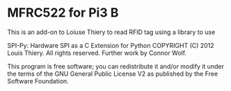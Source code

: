 # MFRC522 for Pi3 B

This is an add-on to Loiuse Thiery to read RFID tag using a library to use 

SPI-Py: Hardware SPI as a C Extension for Python
COPYRIGHT (C) 2012 Louis Thiery. All rights reserved. Further work by Connor Wolf.

This program is free software; you can redistribute it and/or modify it under the terms of the GNU General Public License V2 as published by the Free Software Foundation.
